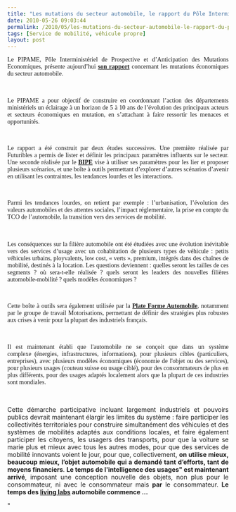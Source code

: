 ```yaml
---
title: "Les mutations du secteur automobile, le rapport du Pôle Interministériel de Prospective"
date: 2010-05-26 09:03:44
permalink: /2010/05/les-mutations-du-secteur-automobile-le-rapport-du-pole-interministeriel-de-prospective.html
tags: [Service de mobilité, véhicule propre]
layout: post
---
```


<p align="justify" class="MsoNormal"><span style="font-family: Times New Roman">Le PIPAME, Pôle Interministériel de Prospective et d’Anticipation des Mutations Economiques, présente aujourd’hui </span><a href="http://www.industrie.gouv.fr/p3e/etudes/automobile/automobile.php"><span style="font-family: Times New Roman"><strong>son rapport</strong></span></a><span style="font-family: Times New Roman"> concernant les mutations économiques du secteur automobile.</span></p> <p align="justify" class="MsoNormal"><span style="font-family: Times New Roman"></span> </p> <p align="justify" class="MsoNormal"><span style="font-family: Times New Roman">Le PIPAME a pour objectif de construire en coordonnant l’action des départements ministériels un éclairage à un horizon de 5 à 10 ans de l’évolution des principaux acteurs et secteurs économiques en mutation, en s’attachant à faire ressortir les menaces et opportunités.</span></p> <p align="justify" class="MsoNormal"><span style="font-family: Times New Roman"> </span></p> <p align="justify" class="MsoNormal"><span style="font-family: Times New Roman">Le rapport a été construit par deux études successives. Une première réalisée par Futuribles a permis de lister et définir les principaux paramètres influents sur le secteur. Une seconde réalisée par le <strong><a href="http://www.bipe.fr" target="_blank">BIPE</a></strong> vise à utiliser ses paramètres pour les lier et proposer plusieurs scénarios, et une boîte à outils permettant d’explorer d’autres scénarios d’avenir en utilisant les contraintes, les tendances lourdes et les interactions.</span></p> <p align="justify" class="MsoNormal"><span style="font-family: Times New Roman"> </span></p> <p align="justify" class="MsoNormal"><span style="font-family: Times New Roman">Parmi les tendances lourdes, on retient par exemple : l’urbanisation, l’évolution des valeurs automobiles et des attentes sociales, l’impact réglementaire, la prise en compte du TCO de l’automobile, la transition vers des services de mobilité.</span></p> <p align="justify" class="MsoNormal"><font face="Times New Roman" size="3">  </font></p>  <!--more-->  <p align="justify" class="MsoNormal"><span style="font-family: Times New Roman">Les conséquences sur la filière automobile ont été étudiées avec une évolution inévitable vers des services d’usage avec un cohabitation de plusieurs types de véhicule : petits véhicules urbains, ployvalents, low cost, « verts », premium, intégrés dans des chaînes de mobilité, destinés à la location. Les questions deviennent : quelles seront les tailles de ces segments ? où sera-t-elle réalisée ? quels seront les leaders des nouvelles filières automobile-mobilité ? quels modèles économiques ?</span></p> <p align="justify" class="MsoNormal"><span style="font-family: Times New Roman"> </span></p> <p align="justify" class="MsoNormal"><span style="font-family: Times New Roman">Cette boîte à outils sera également utilisée par la </span><a href="https://www.pfa-auto.fr/"><span style="font-family: Times New Roman"><strong>Plate Forme Automobile</strong></span></a><span style="font-family: Times New Roman">, notamment par le groupe de travail Motorisations, permettant de définir des stratégies plus robustes aux crises à venir pour la plupart des industriels français.</span></p> <p align="justify" class="MsoNormal"><span style="font-family: Times New Roman"></span> </p> <p align="justify" class="MsoNormal"><span style="font-family: Times New Roman">Il est maintenant établi que l'automobile ne se conçoit que dans un système complexe (énergies, infrastructures, informations), pour plusieurs cibles (particuliers, entreprises), avec plusieurs modèles économiques (économie de l'objet ou des services), pour plusieurs usages (couteau suisse ou usage ciblé), pour des consommateurs de plus en plus différents, pour des usages adaptés localement alors que la plupart de ces industries sont mondiales.</span></p> <p align="justify" class="MsoNormal"><span></span> </p> <p align="justify" class="MsoNormal"><span>Cette démarche participative incluant largement industriels et pouvoirs publics devrait maintenant élargir les limites du système : faire participer les collectivités territoriales pour construire simultanément des véhicules et des systèmes de mobilités adaptés aux conditions locales, et faire également participer les citoyens, les usagers des transports, pour que la voiture se marie plus et mieux avec tous les autres modes, pour que des services de mobilité innovants voient le jour, pour que, collectivement, <strong>on utilise mieux, beaucoup mieux, l’objet automobile qui a demandé tant d’efforts, tant de moyens financiers</strong>. <strong>Le temps de l'intelligence des usages" est maintenant arrivé</strong>, imposant une conception nouvelle des objets, non plus pour le consommateur, ni avec le consommateur mais <strong>par</strong> le consommateur. <strong>Le temps des <a href="https://gabrielplassat.github.io/transportsdufutur/2010/04/du-serious-game-a-la-ville-laboratoire-puis-a-la-ville-living-lab.html"" target=""_blank"">living labs</a> automobile commence ...</strong></span></p>"
